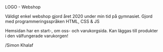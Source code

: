 LOGO - Webshop

Väldigt enkel webshop gjord året 2020 under min tid på gymnasiet. 
Gjord med programmeringsspråken HTML, CSS & JS

Hemsidan har en start-, om oss- och varukorgsida.
Kan läggas till produkter i den välfungerade varukorgen!

/Simon Khalaf
